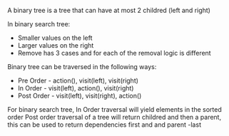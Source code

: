 A binary tree is a tree that can have at most 2 childred (left and right)

In binary search tree:
  - Smaller values on the left
  - Larger values on the right
  - Remove has 3 cases and for each of the removal logic is different

Binary tree can be traversed in the following ways:
  - Pre Order -  action(), visit(left), visit(right)
  - In Order - visit(left), action(), visit(right)
  - Post Order - visit(left), visit(right), action()

For binary search tree, In Order traversal will yield elements in the sorted order
Post order traversal of a tree will return childred and then a parent, this can be used to return dependencies first and and parent -last

